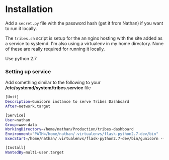 # Installation
Add a `secret.py` file with the password hash (get it from Nathan) if you want to run it locally.

The `tribes.sh` script is setup for the an nginx hosting with the site added as a service to systemd. I'm also using a virtualenv in my home directory. None of these are really required for running it locally.

Use python 2.7

### Setting up service

Add something similar to the following to your **/etc/systemd/system/tribes.service** file

```bash
[Unit]
Description=Gunicorn instance to serve Tribes Dashboard
After=network.target

[Service]
User=nathan
Group=www-data
WorkingDirectory=/home/nathan/Production/tribes-dashboard
Environment="PATH=/home/nathan/.virtualenvs/flask-python2.7-dev/bin"
ExecStart=/home/nathan/.virtualenvs/flask-python2.7-dev/bin/gunicorn --workers 3 --bind unix:tribes.sock -m 007 wsgi:app

[Install]
WantedBy=multi-user.target
```
